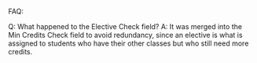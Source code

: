 FAQ:

Q: What happened to the Elective Check field?
A: It was merged into the Min Credits Check field to avoid redundancy, since an elective is what is assigned to students who have their other classes but who still need more credits.
